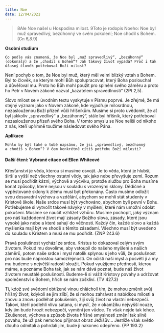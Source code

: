 ```yaml
---
title: Noe
date: 12/04/2021
---
```


> <p></p>
> 8Ale Noe našel u Hospodina milost. 9Toto je rodopis Noeho: Noe byl muž spravedlivý, bezúhonný ve svém pokolení; Noe chodil s Bohem. (Gn 6,8.9)

**Osobní studium**

`Co podle vás znamená, že Noe byl „muž spravedlivý“, „bezúhonný“ (dokonalý) a že „chodil s Bohem“? Jak takový život vypadá? Proč i tak úžasný člověk potřeboval Boží milost?`

Není pochyb o tom, že Noe byl muž, který měl velmi blízký vztah s Bohem. Byl to člověk, se kterým mohl Bůh spolupracovat, který Boha poslouchal a důvěřoval mu. Proto ho Bůh mohl použít pro splnění svého záměru a proto ho Petr v Novém zákoně nazval „kazatelem spravedlnosti“ (2Pt 2,5).

Slovo milost se v úvodním textu vyskytuje v Písmu poprvé. Je zřejmé, že má stejný význam jako v Novém zákoně, kde vyjadřuje milosrdnou, nezaslouženou Boží přízeň vůči hříšníkům. Musíme si proto uvědomit, že ať byl jakkoliv „spravedlivý“ a „bezúhonný“, stále byl hříšník, který potřeboval nezaslouženou přízeň svého Boha. V tomto smyslu se Noe neliší od nikoho z nás, kteří upřímně toužíme následovat svého Pána.

**Aplikace**

`Mohlo by být také o tobě napsáno, že jsi „spravedlivý, bezúhonný a chodíš s Bohem“? V čem konkrétně cítíš potřebu Boží milosti?`

#### Další čtení: Vybrané citace od Ellen Whiteové

Křesťanství je věda, kterou si musíme osvojit. Je to věda, která je hlubší, širší a vyšší než všechny ostatní vědy, tak jako nebe převyšuje zemi. Rozum se musí podřídit kázni, výchově a výcviku, protože službu pro Boha musíme konat způsoby, které nejsou v souladu s vrozenými sklony. Dědičné a vypěstované sklony k zlému musí být překonány. Často musíme odložit svou dosavadní výchovu a vzdělání, abychom se mohli stát studenty v Kristově škole. Naše srdce musí být vychováno, abychom byli pevní v Bohu. Potřebujeme si vytvořit takové návyky v myšlení, které nám umožní odolat pokušení. Musíme se naučit vzhlížet vzhůru. Musíme pochopit, jaký význam pro náš každodenní život mají zásady Božího slova, zásady, které jsou vysoké jako nebe a které sahají do věčnosti. Každý čin, každé slovo a každá myšlenka mají být ve shodě s těmito zásadami. Všechno musí být uvedeno do souladu s Kristem a musí se mu podřídit. {ZNP 243.6}

Pravá poslušnost vychází ze srdce. Kristus to dokazoval celým svým životem. Pokud mu dovolíme, aby vstoupil do našeho myšlení a našich záměrů, potom naše srdce i mysl natolik splynou s jeho vůlí, že poslušnost pro nás bude naprostou samozřejmostí. On očistí naši mysl a posvětí ji a my mu budeme s největší radostí sloužit. Pokud využijeme přednosti, kterou máme, a poznáme Boha tak, jak se nám dává poznat, bude náš život životem neustálé poslušnosti. Budeme-li si vážit Kristovy povahy a udržovat společenství s Bohem, hřích se nám zoškliví. {TV 427.3}

Ti, kdož své svědomí obtížené vinou chlácholí tím, že mohou změnit svůj hříšný život, kdykoli se jim zlíbí, že si mohou zahrávat s nabídkou milosti a znovu a znovu podléhat pokušením, žijí svůj život na vlastní nebezpečí. Takoví, kteří podlehli vlivu satana, si myslí, že v okamžiku nejvyšší nouze, kdy jim bude hrozit nebezpečí, vymění jen vůdce. To však nejde tak lehce. Zkušenost, výchova a způsob života hříšné smyslnosti změní tak silně povahu, že už pak nemohou přijmout obraz Ježíšův... Jestliže však světlo dlouho odmítali a pohrdali jím, bude ji nakonec odepřeno. {PP 193.2}